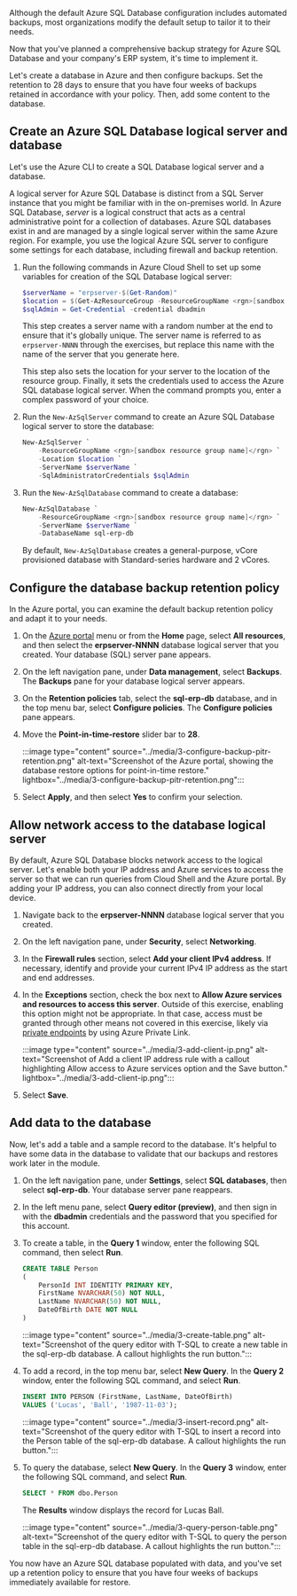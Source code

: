 Although the default Azure SQL Database configuration includes automated backups, most organizations modify the default setup to tailor it to their needs.

Now that you've planned a comprehensive backup strategy for Azure SQL Database and your company's ERP system, it's time to implement it.

Let's create a database in Azure and then configure backups. Set the retention to 28 days to ensure that you have four weeks of backups retained in accordance with your policy. Then, add some content to the database.

## Create an Azure SQL Database logical server and database

Let's use the Azure CLI to create a SQL Database logical server and a database.

A logical server for Azure SQL Database is distinct from a SQL Server instance that you might be familiar with in the on-premises world. In Azure SQL Database, *server* is a logical construct that acts as a central administrative point for a collection of databases. Azure SQL databases exist in and are managed by a single logical server within the same Azure region. For example, you use the logical Azure SQL server to configure some settings for each database, including firewall and backup retention.

1. Run the following commands in Azure Cloud Shell to set up some variables for creation of the SQL Database logical server:

    ```powershell
    $serverName = "erpserver-$(Get-Random)"
    $location = $(Get-AzResourceGroup -ResourceGroupName <rgn>[sandbox resource group name]</rgn>).location
    $sqlAdmin = Get-Credential -credential dbadmin

    ```

   This step creates a server name with a random number at the end to ensure that it's globally unique. The server name is referred to as `erpserver-NNNN` through the exercises, but replace this name with the name of the server that you generate here.

   This step also sets the location for your server to the location of the resource group. Finally, it sets the credentials used to access the Azure SQL database logical server. When the command prompts you, enter a complex password of your choice.

1. Run the `New-AzSqlServer` command to create an Azure SQL Database logical server to store the database:

    ```powershell
    New-AzSqlServer `
        -ResourceGroupName <rgn>[sandbox resource group name]</rgn> `
        -Location $location `
        -ServerName $serverName `
        -SqlAdministratorCredentials $sqlAdmin
    ```

1. Run the `New-AzSqlDatabase` command to create a database:

    ```powershell
    New-AzSqlDatabase `
        -ResourceGroupName <rgn>[sandbox resource group name]</rgn> `
        -ServerName $serverName `
        -DatabaseName sql-erp-db
    ```
    By default, `New-AzSqlDatabase` creates a general-purpose, vCore provisioned database with Standard-series hardware and 2 vCores.

## Configure the database backup retention policy

In the Azure portal, you can examine the default backup retention policy and adapt it to your needs.

1. On the [Azure portal](https://portal.azure.com/learn.docs.microsoft.com?azure-portal=true) menu or from the **Home** page, select **All resources**, and then select the **erpserver-NNNN** database logical server that you created. Your database (SQL) server pane appears.

1. On the left navigation pane, under **Data management**, select **Backups**. The **Backups** pane for your database logical server appears.

1. On the **Retention policies** tab, select the **sql-erp-db** database, and in the top menu bar, select **Configure policies**. The **Configure policies** pane appears.

1. Move the **Point-in-time-restore** slider bar to **28**.

    :::image type="content" source="../media/3-configure-backup-pitr-retention.png" alt-text="Screenshot of the Azure portal, showing the database restore options for point-in-time restore." lightbox="../media/3-configure-backup-pitr-retention.png":::

1. Select **Apply**, and then select **Yes** to confirm your selection.

## Allow network access to the database logical server

By default, Azure SQL Database blocks network access to the logical server. Let's enable both your IP address and Azure services to access the server so that we can run queries from Cloud Shell and the Azure portal. By adding your IP address, you can also connect directly from your local device.

1. Navigate back to the **erpserver-NNNN** database logical server that you created.

1. On the left navigation pane, under **Security**, select **Networking**.

1. In the **Firewall rules** section, select **Add your client IPv4 address**. If necessary, identify and provide your current IPv4 IP address as the start and end addresses.

1. In the **Exceptions** section, check the box next to **Allow Azure services and resources to access this server**. Outside of this exercise, enabling this option might not be appropriate. In that case, access must be granted through other means not covered in this exercise, likely via [private endpoints](/azure/azure-sql/database/private-endpoint-overview) by using Azure Private Link.

    :::image type="content" source="../media/3-add-client-ip.png" alt-text="Screenshot of Add a client IP address rule with a callout highlighting Allow access to Azure services option and the Save button." lightbox="../media/3-add-client-ip.png":::

1. Select **Save**.

## Add data to the database

Now, let's add a table and a sample record to the database. It's helpful to have some data in the database to validate that our backups and restores work later in the module.

1. On the left navigation pane, under **Settings**, select **SQL databases**, then select **sql-erp-db**. Your database server pane reappears.

1. In the left menu pane, select **Query editor (preview)**, and then sign in with the **dbadmin** credentials and the password that you specified for this account.

1. To create a table, in the **Query 1** window, enter the following SQL command, then select **Run**.

    ```sql
    CREATE TABLE Person
    (
        PersonId INT IDENTITY PRIMARY KEY,
        FirstName NVARCHAR(50) NOT NULL,
        LastName NVARCHAR(50) NOT NULL,
        DateOfBirth DATE NOT NULL
    )
    ```

    :::image type="content" source="../media/3-create-table.png" alt-text="Screenshot of the query editor with T-SQL to create a new table in the sql-erp-db database. A callout highlights the run button.":::

1. To add a record, in the top menu bar, select **New Query**. In the **Query 2** window, enter the following SQL command, and select **Run**.

    ```sql
    INSERT INTO PERSON (FirstName, LastName, DateOfBirth)
    VALUES ('Lucas', 'Ball', '1987-11-03');
    ```

    :::image type="content" source="../media/3-insert-record.png" alt-text="Screenshot of the query editor with T-SQL to insert a record into the Person table of the sql-erp-db database. A callout highlights the run button.":::

1. To query the database, select **New Query**. In the **Query 3** window, enter the following SQL command, and select **Run**.

    ```sql
    SELECT * FROM dbo.Person
    ```

    The **Results** window displays the record for Lucas Ball.

    :::image type="content" source="../media/3-query-person-table.png" alt-text="Screenshot of the query editor with T-SQL to query the person table in the sql-erp-db database. A callout highlights the run button.":::

You now have an Azure SQL database populated with data, and you've set up a retention policy to ensure that you have four weeks of backups immediately available for restore.
